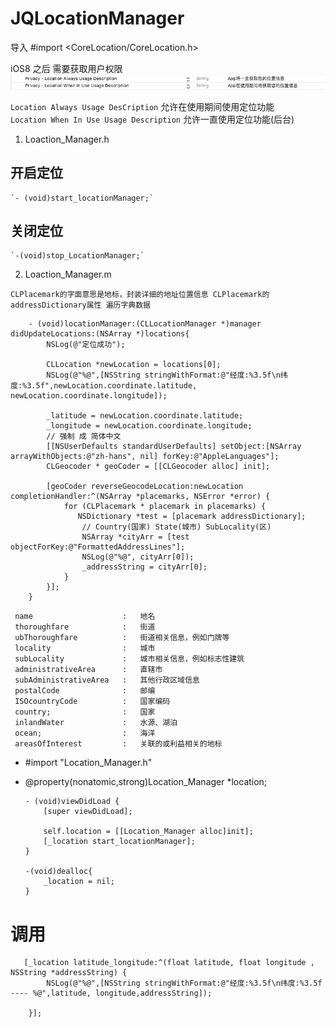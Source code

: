  # JQLocationManager
 
 导入
 #import <CoreLocation/CoreLocation.h>
 
 iOS8 之后 需要获取用户权限
 ![image](https://github.com/seanBoler/JQLocationManager/blob/master/loaction.png)

`Location Always Usage DesCription`           允许在使用期间使用定位功能  
`Location When In Use Usage Description`      允许一直使用定位功能(后台)

 1. Loaction_Manager.h
 ## 开启定位
    `- (void)start_locationManager;`

## 关闭定位
    `-(void)stop_LocationManager;`


2. Loaction_Manager.m
      
`CLPlacemark的字面意思是地标，封装详细的地址位置信息
CLPlacemark的addressDictionary属性 遍历字典数据`      
      
        - (void)locationManager:(CLLocationManager *)manager didUpdateLocations:(NSArray *)locations{
            NSLog(@"定位成功");
    
            CLLocation *newLocation = locations[0];
            NSLog(@"%@",[NSString stringWithFormat:@"经度:%3.5f\n纬度:%3.5f",newLocation.coordinate.latitude, newLocation.coordinate.longitude]);
    
            _latitude = newLocation.coordinate.latitude;
            _longitude = newLocation.coordinate.longitude;
            // 强制 成 简体中文
            [[NSUserDefaults standardUserDefaults] setObject:[NSArray arrayWithObjects:@"zh-hans", nil] forKey:@"AppleLanguages"];
            CLGeocoder * geoCoder = [[CLGeocoder alloc] init];
    
            [geoCoder reverseGeocodeLocation:newLocation completionHandler:^(NSArray *placemarks, NSError *error) {
                for (CLPlacemark * placemark in placemarks) {
                   NSDictionary *test = [placemark addressDictionary];
                    // Country(国家) State(城市) SubLocality(区)
                    NSArray *cityArr = [test objectForKey:@"FormattedAddressLines"];
                    NSLog(@"%@", cityArr[0]);
                    _addressString = cityArr[0];
                }
            }];
        }
        
```
 name                    :   地名
 thoroughfare            :   街道
 ubThoroughfare          :   街道相关信息，例如门牌等
 locality                :   城市
 subLocality             :   城市相关信息，例如标志性建筑
 administrativeArea      :   直辖市
 subAdministrativeArea   :   其他行政区域信息
 postalCode              :   邮编
 ISOcountryCode          :   国家编码
 country;                :   国家
 inlandWater             :   水源、湖泊
 ocean;                  :   海洋
 areasOfInterest         :   关联的或利益相关的地标
```


- #import "Location_Manager.h"
- @property(nonatomic,strong)Location_Manager *location;

      - (void)viewDidLoad {
          [super viewDidLoad];
    
          self.location = [[Location_Manager alloc]init];
          [_location start_locationManager];
      }
      
      -(void)dealloc{
          _location = nil;
      }
      
# 调用   
       [_location latitude_longitude:^(float latitude, float longitude , NSString *addressString) {
            NSLog(@"%@",[NSString stringWithFormat:@"经度:%3.5f\n纬度:%3.5f ---- %@",latitude, longitude,addressString]);

        }];
